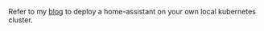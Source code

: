 Refer to my [blog](https://medium.com/@krish.code17/building-a-local-kubernetes-playground-with-minikube-and-kustomize-44cc32e73901) to deploy a home-assistant on your own local kubernetes cluster.
